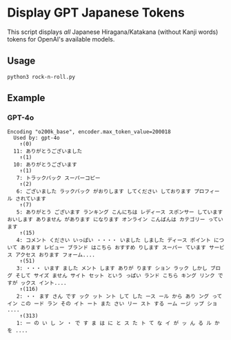 # Display GPT Japanese Tokens

This script displays *all* Japanese Hiragana/Katakana (without Kanji words) tokens for OpenAI's available models.

## Usage

```
python3 rock-n-roll.py
```

## Example

### GPT-4o

```text
Encoding "o200k_base", encoder.max_token_value=200018
  Used by: gpt-4o
	↑(0)
  11: ありがとうございました 
	↑(1)
  10: ありがとうございます 
	↑(1)
   7: トラックバック スーパーコピー 
	↑(2)
   6: ございました ラックバック がおりします してください しております プロフィール されています 
	↑(7)
   5: ありがとう ございます ランキング こんにちは レディース スポンサー しています おいします ありません があります になります オンライン こんばんは カテゴリー っています 
	↑(15)
   4: コメント ください いっぱい ・・・・ いました しました ディース ポイント について あります レビュー ブランド はこちら おすすめ りします スーパー ています サービス アクセス おります フォーム....
	↑(51)
   3: ・・・ います ました メント します ありが ります ション ラック しかし ブログ そして サイズ ません サイト セット という っぱい ランド こちら キング リンク ですが ックス イント....
	↑(116)
   2: ・・ ます さん です ック ット ント して した ース ール から あり ング って イン この ード ラン その イト ート また さい リー スト する ーム ージ ップ ショ ....
	↑(313)
   1: ー の い し ン ・ で す ま は に と ス た ト て な イ が ッ ん る ル か を ....

```
